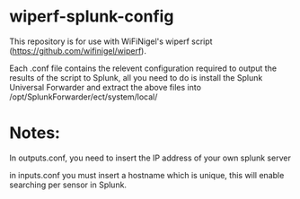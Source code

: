 # wiperf-splunk-config

This repository is for use with WiFiNigel's wiperf script (https://github.com/wifinigel/wiperf). 

Each .conf file contains the relevent configuration required to output the results of the script to Splunk, all you need to do is install the Splunk Universal Forwarder and extract the above files into /opt/SplunkForwarder/ect/system/local/

# Notes:
In outputs.conf, you need to insert the IP address of your own splunk server

in inputs.conf you must insert a hostname which is unique, this will enable searching per sensor in Splunk.
